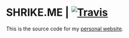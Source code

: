 # SHRIKE.ME | [![Travis](https://img.shields.io/travis/severen/website.svg)](https://travis-ci.org/severen/website) 

This is the source code for my [personal website](https://shrike.me/).
